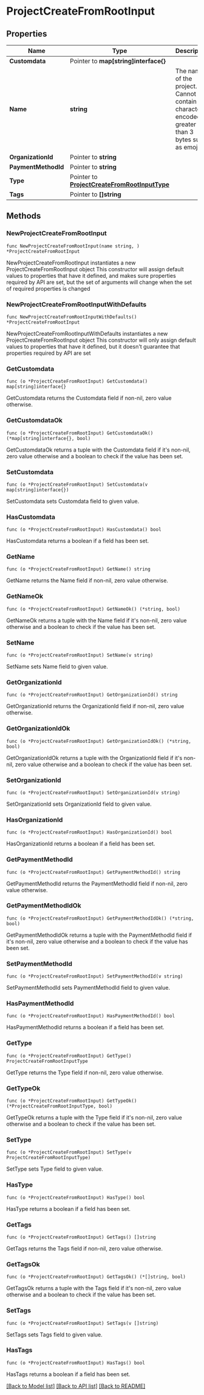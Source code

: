 # ProjectCreateFromRootInput

## Properties

Name | Type | Description | Notes
------------ | ------------- | ------------- | -------------
**Customdata** | Pointer to **map[string]interface{}** |  | [optional] 
**Name** | **string** | The name of the project. Cannot contain characters encoded in greater than 3 bytes such as emojis. | 
**OrganizationId** | Pointer to **string** |  | [optional] 
**PaymentMethodId** | Pointer to **string** |  | [optional] 
**Type** | Pointer to [**ProjectCreateFromRootInputType**](ProjectCreateFromRootInputType.md) |  | [optional] 
**Tags** | Pointer to **[]string** |  | [optional] 

## Methods

### NewProjectCreateFromRootInput

`func NewProjectCreateFromRootInput(name string, ) *ProjectCreateFromRootInput`

NewProjectCreateFromRootInput instantiates a new ProjectCreateFromRootInput object
This constructor will assign default values to properties that have it defined,
and makes sure properties required by API are set, but the set of arguments
will change when the set of required properties is changed

### NewProjectCreateFromRootInputWithDefaults

`func NewProjectCreateFromRootInputWithDefaults() *ProjectCreateFromRootInput`

NewProjectCreateFromRootInputWithDefaults instantiates a new ProjectCreateFromRootInput object
This constructor will only assign default values to properties that have it defined,
but it doesn't guarantee that properties required by API are set

### GetCustomdata

`func (o *ProjectCreateFromRootInput) GetCustomdata() map[string]interface{}`

GetCustomdata returns the Customdata field if non-nil, zero value otherwise.

### GetCustomdataOk

`func (o *ProjectCreateFromRootInput) GetCustomdataOk() (*map[string]interface{}, bool)`

GetCustomdataOk returns a tuple with the Customdata field if it's non-nil, zero value otherwise
and a boolean to check if the value has been set.

### SetCustomdata

`func (o *ProjectCreateFromRootInput) SetCustomdata(v map[string]interface{})`

SetCustomdata sets Customdata field to given value.

### HasCustomdata

`func (o *ProjectCreateFromRootInput) HasCustomdata() bool`

HasCustomdata returns a boolean if a field has been set.

### GetName

`func (o *ProjectCreateFromRootInput) GetName() string`

GetName returns the Name field if non-nil, zero value otherwise.

### GetNameOk

`func (o *ProjectCreateFromRootInput) GetNameOk() (*string, bool)`

GetNameOk returns a tuple with the Name field if it's non-nil, zero value otherwise
and a boolean to check if the value has been set.

### SetName

`func (o *ProjectCreateFromRootInput) SetName(v string)`

SetName sets Name field to given value.


### GetOrganizationId

`func (o *ProjectCreateFromRootInput) GetOrganizationId() string`

GetOrganizationId returns the OrganizationId field if non-nil, zero value otherwise.

### GetOrganizationIdOk

`func (o *ProjectCreateFromRootInput) GetOrganizationIdOk() (*string, bool)`

GetOrganizationIdOk returns a tuple with the OrganizationId field if it's non-nil, zero value otherwise
and a boolean to check if the value has been set.

### SetOrganizationId

`func (o *ProjectCreateFromRootInput) SetOrganizationId(v string)`

SetOrganizationId sets OrganizationId field to given value.

### HasOrganizationId

`func (o *ProjectCreateFromRootInput) HasOrganizationId() bool`

HasOrganizationId returns a boolean if a field has been set.

### GetPaymentMethodId

`func (o *ProjectCreateFromRootInput) GetPaymentMethodId() string`

GetPaymentMethodId returns the PaymentMethodId field if non-nil, zero value otherwise.

### GetPaymentMethodIdOk

`func (o *ProjectCreateFromRootInput) GetPaymentMethodIdOk() (*string, bool)`

GetPaymentMethodIdOk returns a tuple with the PaymentMethodId field if it's non-nil, zero value otherwise
and a boolean to check if the value has been set.

### SetPaymentMethodId

`func (o *ProjectCreateFromRootInput) SetPaymentMethodId(v string)`

SetPaymentMethodId sets PaymentMethodId field to given value.

### HasPaymentMethodId

`func (o *ProjectCreateFromRootInput) HasPaymentMethodId() bool`

HasPaymentMethodId returns a boolean if a field has been set.

### GetType

`func (o *ProjectCreateFromRootInput) GetType() ProjectCreateFromRootInputType`

GetType returns the Type field if non-nil, zero value otherwise.

### GetTypeOk

`func (o *ProjectCreateFromRootInput) GetTypeOk() (*ProjectCreateFromRootInputType, bool)`

GetTypeOk returns a tuple with the Type field if it's non-nil, zero value otherwise
and a boolean to check if the value has been set.

### SetType

`func (o *ProjectCreateFromRootInput) SetType(v ProjectCreateFromRootInputType)`

SetType sets Type field to given value.

### HasType

`func (o *ProjectCreateFromRootInput) HasType() bool`

HasType returns a boolean if a field has been set.

### GetTags

`func (o *ProjectCreateFromRootInput) GetTags() []string`

GetTags returns the Tags field if non-nil, zero value otherwise.

### GetTagsOk

`func (o *ProjectCreateFromRootInput) GetTagsOk() (*[]string, bool)`

GetTagsOk returns a tuple with the Tags field if it's non-nil, zero value otherwise
and a boolean to check if the value has been set.

### SetTags

`func (o *ProjectCreateFromRootInput) SetTags(v []string)`

SetTags sets Tags field to given value.

### HasTags

`func (o *ProjectCreateFromRootInput) HasTags() bool`

HasTags returns a boolean if a field has been set.


[[Back to Model list]](../README.md#documentation-for-models) [[Back to API list]](../README.md#documentation-for-api-endpoints) [[Back to README]](../README.md)


